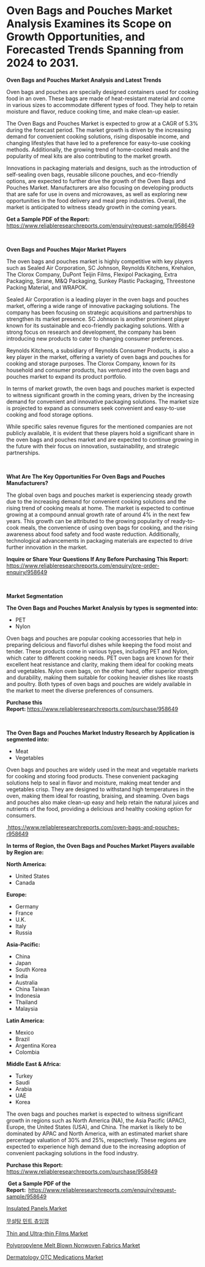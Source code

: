 <p><h1>Oven Bags and Pouches Market Analysis Examines its Scope on Growth Opportunities, and Forecasted Trends Spanning from 2024 to 2031.</h1></p><p><strong>Oven Bags and Pouches Market Analysis and Latest Trends</strong></p>
<p><p>Oven bags and pouches are specially designed containers used for cooking food in an oven. These bags are made of heat-resistant material and come in various sizes to accommodate different types of food. They help to retain moisture and flavor, reduce cooking time, and make clean-up easier.</p><p>The Oven Bags and Pouches Market is expected to grow at a CAGR of 5.3% during the forecast period. The market growth is driven by the increasing demand for convenient cooking solutions, rising disposable income, and changing lifestyles that have led to a preference for easy-to-use cooking methods. Additionally, the growing trend of home-cooked meals and the popularity of meal kits are also contributing to the market growth.</p><p>Innovations in packaging materials and designs, such as the introduction of self-sealing oven bags, reusable silicone pouches, and eco-friendly options, are expected to further drive the growth of the Oven Bags and Pouches Market. Manufacturers are also focusing on developing products that are safe for use in ovens and microwaves, as well as exploring new opportunities in the food delivery and meal prep industries. Overall, the market is anticipated to witness steady growth in the coming years.</p></p>
<p><strong>Get a Sample PDF of the Report:&nbsp;</strong> <a href="https://www.reliableresearchreports.com/enquiry/request-sample/958649">https://www.reliableresearchreports.com/enquiry/request-sample/958649</a></p>
<p>&nbsp;</p>
<p><strong>Oven Bags and Pouches Major Market Players</strong></p>
<p><p>The oven bags and pouches market is highly competitive with key players such as Sealed Air Corporation, SC Johnson, Reynolds Kitchens, Krehalon, The Clorox Company, DuPont Teijin Films, Flexipol Packaging, Extra Packaging, Sirane, M&Q Packaging, Sunkey Plastic Packaging, Threestone Packing Material, and WRAPOK.</p><p>Sealed Air Corporation is a leading player in the oven bags and pouches market, offering a wide range of innovative packaging solutions. The company has been focusing on strategic acquisitions and partnerships to strengthen its market presence. SC Johnson is another prominent player known for its sustainable and eco-friendly packaging solutions. With a strong focus on research and development, the company has been introducing new products to cater to changing consumer preferences.</p><p>Reynolds Kitchens, a subsidiary of Reynolds Consumer Products, is also a key player in the market, offering a variety of oven bags and pouches for cooking and storage purposes. The Clorox Company, known for its household and consumer products, has ventured into the oven bags and pouches market to expand its product portfolio.</p><p>In terms of market growth, the oven bags and pouches market is expected to witness significant growth in the coming years, driven by the increasing demand for convenient and innovative packaging solutions. The market size is projected to expand as consumers seek convenient and easy-to-use cooking and food storage options.</p><p>While specific sales revenue figures for the mentioned companies are not publicly available, it is evident that these players hold a significant share in the oven bags and pouches market and are expected to continue growing in the future with their focus on innovation, sustainability, and strategic partnerships.</p></p>
<p>&nbsp;</p>
<p><strong>What Are The Key Opportunities For Oven Bags and Pouches Manufacturers?</strong></p>
<p><p>The global oven bags and pouches market is experiencing steady growth due to the increasing demand for convenient cooking solutions and the rising trend of cooking meals at home. The market is expected to continue growing at a compound annual growth rate of around 4% in the next few years. This growth can be attributed to the growing popularity of ready-to-cook meals, the convenience of using oven bags for cooking, and the rising awareness about food safety and food waste reduction. Additionally, technological advancements in packaging materials are expected to drive further innovation in the market.</p></p>
<p><strong>Inquire or Share Your Questions If Any Before Purchasing This Report:</strong> <a href="https://www.reliableresearchreports.com/enquiry/pre-order-enquiry/958649">https://www.reliableresearchreports.com/enquiry/pre-order-enquiry/958649</a></p>
<p>&nbsp;</p>
<p><strong>Market Segmentation</strong></p>
<p><strong>The Oven Bags and Pouches Market Analysis by types is segmented into:</strong></p>
<p><ul><li>PET</li><li>Nylon</li></ul></p>
<p><p>Oven bags and pouches are popular cooking accessories that help in preparing delicious and flavorful dishes while keeping the food moist and tender. These products come in various types, including PET and Nylon, which cater to different cooking needs. PET oven bags are known for their excellent heat resistance and clarity, making them ideal for cooking meats and vegetables. Nylon oven bags, on the other hand, offer superior strength and durability, making them suitable for cooking heavier dishes like roasts and poultry. Both types of oven bags and pouches are widely available in the market to meet the diverse preferences of consumers.</p></p>
<p><strong>Purchase this Report:&nbsp;</strong><a href="https://www.reliableresearchreports.com/purchase/958649">https://www.reliableresearchreports.com/purchase/958649</a></p>
<p>&nbsp;</p>
<p><strong>The Oven Bags and Pouches Market Industry Research by Application is segmented into:</strong></p>
<p><ul><li>Meat</li><li>Vegetables</li></ul></p>
<p><p>Oven bags and pouches are widely used in the meat and vegetable markets for cooking and storing food products. These convenient packaging solutions help to seal in flavor and moisture, making meat tender and vegetables crisp. They are designed to withstand high temperatures in the oven, making them ideal for roasting, braising, and steaming. Oven bags and pouches also make clean-up easy and help retain the natural juices and nutrients of the food, providing a delicious and healthy cooking option for consumers.</p></p>
<p><a href="https://www.reliableresearchreports.com/oven-bags-and-pouches-r958649">&nbsp;https://www.reliableresearchreports.com/oven-bags-and-pouches-r958649</a></p>
<p><strong>In terms of Region, the Oven Bags and Pouches Market Players available by Region are:</strong></p>
<p>
    <p> <strong> North America: </strong>
        <ul>
            <li>United States</li>
            <li>Canada</li>
        </ul>
        </p> 
    <p> <strong> Europe: </strong>
        <ul>
            <li>Germany</li>
            <li>France</li>
            <li>U.K.</li>
            <li>Italy</li>
            <li>Russia</li>
        </ul>
        </p> 
    <p> <strong> Asia-Pacific: </strong>
        <ul>
            <li>China</li>
            <li>Japan</li>
            <li>South Korea</li>
            <li>India</li>
            <li>Australia</li>
            <li>China Taiwan</li>
            <li>Indonesia</li>
            <li>Thailand</li>
            <li>Malaysia</li>
        </ul>
        </p> 
    <p> <strong> Latin America: </strong>
        <ul>
            <li>Mexico</li>
            <li>Brazil</li>
            <li>Argentina Korea</li>
            <li>Colombia</li>
        </ul>
        </p> 
    <p> <strong> Middle East & Africa: </strong>
        <ul>
            <li>Turkey</li>
            <li>Saudi</li>
            <li>Arabia</li>
            <li>UAE</li>
            <li>Korea</li>
        </ul>
    </p>
    </p>
<p><p>The oven bags and pouches market is expected to witness significant growth in regions such as North America (NA), the Asia Pacific (APAC), Europe, the United States (USA), and China. The market is likely to be dominated by APAC and North America, with an estimated market share percentage valuation of 30% and 25%, respectively. These regions are expected to experience high demand due to the increasing adoption of convenient packaging solutions in the food industry.</p></p>
<p><strong>Purchase this Report: </strong><a href="https://www.reliableresearchreports.com/purchase/958649">https://www.reliableresearchreports.com/purchase/958649</a></p>
<p>&nbsp;<strong>Get a Sample PDF of the Report:&nbsp;&nbsp;</strong><a href="https://www.reliableresearchreports.com/enquiry/request-sample/958649">https://www.reliableresearchreports.com/enquiry/request-sample/958649</a></p>
<p><strong></strong></p>
<p><p><a href="https://github.com/luckyshygirl/Market-Research-Report-List-6/blob/main/insulated-panels-market.md">Insulated Panels Market</a></p><p><a href="https://github.com/laholand/Market-Research-Report-List-6/blob/main/2360052108269.md">무설탕 민트 츄잉껌</a></p><p><a href="https://issuu.com/reportprime-2/docs/thin-and-ultra-thin-films-market-si_6fe4c9acace66a">Thin and Ultra-thin Films Market</a></p><p><a href="https://github.com/vimar16th/Market-Research-Report-List-6/blob/main/polypropylene-melt-blown-nonwoven-fabrics-market.md">Polypropylene Melt Blown Nonwoven Fabrics Market</a></p><p><a href="https://issuu.com/reportprime-2/docs/dermatology-otc-medications-market-_1c226efa50b66b">Dermatology OTC Medications Market</a></p></p>